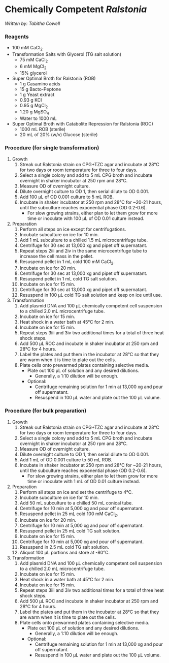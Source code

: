 # Chemically Competent *Ralstonia*
*Written by: Tabitha Cowell*
### Reagents
* 100 mM CaCl<sub>2</sub>
* Transformation Salts with Glycerol (TG salt solution)
  * 75 mM CaCl<sub>2</sub>
  * 6 mM MgCl<sub>2</sub>
  * 15% glycerol
* Super Optimal Broth for Ralstonia (ROB)
  * 1 g Casamino acids
  * 15 g Bacto-Peptone
  * 1 g Yeast extract
  * 0.93 g KCl
  * 0.95 g MgCl<sub>2</sub>
  * 1.20 g MgSO<sub>4</sub>
  * Water to 1000 mL
* Super Optimal Broth with Catabolite Repression for Ralstonia (ROC)
  * 1000 mL ROB (sterile)
  * 20 mL of 20% (w/v) Glucose (sterile)

### Procedure (for single transformation)
1. Growth
    1. Streak out Ralstonia strain on CPG+TZC agar and incubate at 28°C for two days or room temperature for three to four days.
    2. Select a single colony and add to 5 mL CPG broth and incubate overnight in shaker incubator at 250 rpm and 28°C.
    3. Measure OD of overnight culture.
    4. Dilute overnight culture to OD 1, then serial dilute to OD 0.001.
    5. Add 100 µL of OD 0.001 culture to 5 mL ROB.
    6. Incubate in shaker incubator at 250 rpm and 28°C for ~20-21 hours, until the subculture reaches exponential phase (OD 0.2-0.6).
        * For slow growing strains, either plan to let them grow for more time or inoculate with 100 µL of OD 0.01 culture instead.
2. Preparation
    1. Perform all steps on ice except for centrifugations.
    2. Incubate subculture on ice for 10 min.
    3. Add 1 mL subculture to a chilled 1.5 mL microcentrifuge tube.
    4. Centrifuge for 30 sec at 13,000 xg and pipet off supernatant.
    5. Repeat steps 2iii and 2iv in the same microcentrifuge tube to increase the cell mass in the pellet.
    6. Resuspend pellet in 1 mL cold 100 mM CaCl<sub>2</sub>.
    7. Incubate on ice for 20 min.
    8. Centrifuge for 30 sec at 13,000 xg and pipet off supernatant.
    9. Resuspend pellet in 1 mL cold TG salt solution.
    10. Incubate on ice for 15 min.
    11. Centrifuge for 30 sec at 13,000 xg and pipet off supernatant.
    12. Resuspend in 100 µL cold TG salt solution and keep on ice until use.
3. Transformation
    1. Add plasmid DNA and 100 µL chemically competent cell suspension to a chilled 2.0 mL microcentrifuge tube.
    2. Incubate on ice for 15 min.
    3. Heat shock in a water bath at 45°C for 2 min.
    4. Incubate on ice for 15 min.
    5. Repeat steps 3iii and 3iv two additional times for a total of three heat shock steps.
    6. Add 500 µL ROC and incubate in shaker incubator at 250 rpm and 28°C for 4 hours.
    7. Label the plates and put them in the incubator at 28°C so that they are warm when it is time to plate out the cells.
    8. Plate cells onto prewarmed plates containing selective media.
        * Plate out 100 µL of solution and any desired dilutions.
            * Generally, a 1:10 dilution will be enough.
        * Optional:
            * Centrifuge remaining solution for 1 min at 13,000 xg and pour off supernatant.
            * Resuspend in 100 µL water and plate out the 100 µL volume.

### Procedure (for bulk preparation)
1. Growth
    1. Streak out Ralstonia strain on CPG+TZC agar and incubate at 28°C for two days or room temperature for three to four days.
    2. Select a single colony and add to 5 mL CPG broth and incubate overnight in shaker incubator at 250 rpm and 28°C.
    3. Measure OD of overnight culture.
    4. Dilute overnight culture to OD 1, then serial dilute to OD 0.001.
    5. Add 1 mL of OD 0.001 culture to 50 mL ROB.
    6. Incubate in shaker incubator at 250 rpm and 28°C for ~20-21 hours, until the subculture reaches exponential phase (OD 0.2-0.6).
        * For slow growing strains, either plan to let them grow for more time or inoculate with 1 mL of OD 0.01 culture instead.
2. Preparation
    1. Perform all steps on ice and set the centrifuge to 4°C.
    2. Incubate subculture on ice for 10 min.
    3. Add 50 mL subculture to a chilled 50 mL conical tube.
    4. Centrifuge for 10 min at 5,000 xg and pour off supernatant.
    5. Resuspend pellet in 25 mL cold 100 mM CaCl<sub>2</sub>.
    6. Incubate on ice for 20 min.
    7. Centrifuge for 10 min at 5,000 xg and pour off supernatant.
    8. Resuspend pellet in 25 mL cold TG salt solution.
    9. Incubate on ice for 15 min.
    10. Centrifuge for 10 min at 5,000 xg and pour off supernatant.
    11. Resuspend in 2.5 mL cold TG salt solution.
    12. Aliquot 100 μL portions and store at -80°C.
3. Transformation
    1. Add plasmid DNA and 100 µL chemically competent cell suspension to a chilled 2.0 mL microcentrifuge tube.
    2. Incubate on ice for 15 min.
    3. Heat shock in a water bath at 45°C for 2 min.
    4. Incubate on ice for 15 min.
    5. Repeat steps 3iii and 3iv two additional times for a total of three heat shock steps.
    6. Add 500 µL ROC and incubate in shaker incubator at 250 rpm and 28°C for 4 hours.
    7. Label the plates and put them in the incubator at 28°C so that they are warm when it is time to plate out the cells.
    8. Plate cells onto prewarmed plates containing selective media.
        * Plate out 100 µL of solution and any desired dilutions.
            * Generally, a 1:10 dilution will be enough.
        * Optional:
            * Centrifuge remaining solution for 1 min at 13,000 xg and pour off supernatant.
            * Resuspend in 100 µL water and plate out the 100 µL volume.
